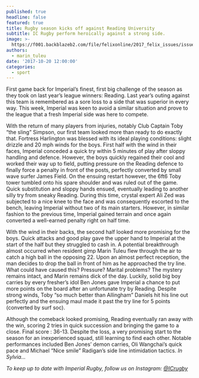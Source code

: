 ```yaml
---
published: true
headline: false
featured: true
title: Rugby season kicks off against Reading University
subtitle: IC Rugby perform heroically against a strong side.
image: >-
  https://f001.backblazeb2.com/file/felixonline/2017_felix_issues/issue_1672/1672_sport_rugby.jpg
authors:
  - marin_tuleu
date: '2017-10-20 12:00:00'
categories:
  - sport
---
```

First game back for Imperial’s finest, first big challenge of the season as they took on last year’s league winners: Reading. Last year’s outing against this team is remembered as a sore loss to a side that was superior in every way. This week, Imperial was keen to avoid a similar situation and prove to the league that a fresh Imperial side was here to compete.

With the return of many players from injuries, notably Club Captain Toby “the sling” Simpson, our first team looked more than ready to do exactly that. Fortress Harlington was blessed with its ideal playing conditions: slight drizzle and 20 mph winds for the boys. First half with the wind in their faces, Imperial conceded a quick try within 5 minutes of play after sloppy handling and defence. However, the boys quickly regained their cool and worked their way up to field, putting pressure on the Reading defence to finally force a penalty in front of the posts, perfectly converted by small wave surfer James Field. On the ensuing restart however, the 6ft6 Toby tower tumbled onto his spare shoulder and was ruled out of the game. Quick substitution and sloppy hands ensued, eventually leading to another silly try from sneaky Reading. During this time, crystal expert Ali Zed was subjected to a nice knee to the face and was consequently escorted to the bench, leaving Imperial without two of its main starters.  However, in similar fashion to the previous time, Imperial gained terrain and once again converted a well-earned penalty right on half time.

With the wind in their backs, the second half looked more promising for the boys. Quick attacks and good play gave the upper hand to Imperial at the start of the half but they struggled to cash in. A potential breakthrough almost occurred when resident gimp Marin Tuleu flew through the air to catch a high ball in the opposing 22. Upon an almost perfect reception, the man decides to drop the ball in front of him as he approached the try line. What could have caused this? Pressure? Marital problems? The mystery remains intact, and Marin remains dick of the day. Luckily, solid big boy carries by every fresher’s idol Ben Jones gave Imperial a chance to put more points on the board after an unfortunate try by Reading. Despite strong winds, Toby “so much better than Allingham” Daniels hit his line out perfectly and the ensuing maul made it past the try line for 5 points (converted by surf soc).

Although the comeback looked promising, Reading eventually ran away with the win, scoring 2 tries in quick succession and bringing the game to a close. Final score : 36-13. Despite the loss, a very promising start to the season for an inexperienced squad, still learning to find each other. Notable performances included Ben Jones’ demon carries, Oli Wangchai’s quick pace and Michael “Nice smile” Radigan’s side line intimidation tactics. _In Sylvia…_
  
_To keep up to date with Imperial Rugby, follow us on Instagram: [@ICrugby](www.instagram.com/ICrugby)_
